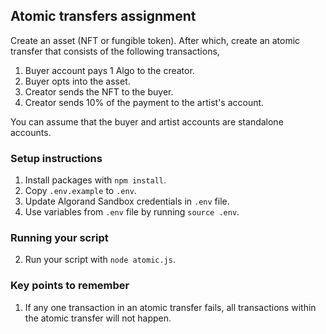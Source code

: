 ## Atomic transfers assignment

Create an asset (NFT or fungible token). After which, create an atomic transfer that consists of the following transactions,

1. Buyer account pays 1 Algo to the creator.
2. Buyer opts into the asset. 
3. Creator sends the NFT to the buyer.
4. Creator sends 10% of the payment to the artist's account.
 
You can assume that the buyer and artist accounts are standalone accounts.

### Setup instructions
1. Install packages with `npm install`.
2. Copy `.env.example` to `.env`.
3. Update Algorand Sandbox credentials in `.env` file.
4. Use variables from `.env` file by running `source .env`.

### Running your script
2. Run your script with `node atomic.js`.

### Key points to remember
1. If any one transaction in an atomic transfer fails, all transactions within the atomic transfer will not happen.